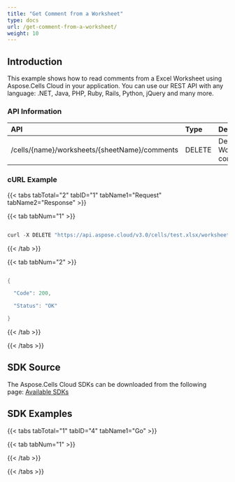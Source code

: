 ```yaml
---
title: "Get Comment from a Worksheet"
type: docs
url: /get-comment-from-a-worksheet/
weight: 10
---
```


## **Introduction**
This example shows how to read comments from a Excel Worksheet using Aspose.Cells Cloud in your application. You can use our REST API with any language: .NET, Java, PHP, Ruby, Rails, Python, jQuery and many more.
### **API Information**

|**API**|**Type**|**Description**|**Resource Link**|
| :- | :- | :- | :- |
|/cells/{name}/worksheets/{sheetName}/comments|DELETE|Delete Worksheet comments|[GetWorkSheetComments](https://apireference.aspose.cloud/cells/#/Worksheets/GetWorkSheetComments)|
### **cURL Example**
{{< tabs tabTotal="2" tabID="1" tabName1="Request" tabName2="Response" >}}

{{< tab tabNum="1" >}}

```java

curl -X DELETE "https://api.aspose.cloud/v3.0/cells/test.xlsx/worksheets/Sheet1/comments" -H "accept: application/json" -H "authorization: Bearer eyJhbGciOiJSUzI1NiIsInR5cCI6IkpXVCJ9.eyJuYmYiOjE1NzIxMjg1NjksImV4cCI6MTU3MjIxNDk2OSwiaXNzIjoiaHR0cHM6Ly9hcGkuYXNwb3NlLmNsb3VkIiwiYXVkIjpbImh0dHBzOi8vYXBpLmFzcG9zZS5jbG91ZC9yZXNvdXJjZXMiLCJhcGkucGxhdGZvcm0iLCJhcGkucHJvZHVjdHMiXSwiY2xpZW50X2lkIjoiNzg5NDZmYjQtM2JkNC00ZDNlLWIzMDktZjllMmZmOWFjNmY5IiwiY2xpZW50X2lkU3J2SWQiOiIiLCJzY29wZSI6WyJhcGkucGxhdGZvcm0iLCJhcGkucHJvZHVjdHMiXX0.kvV6RFY-MK-g83pQJh9-QdeU\_fo2FMruLrBIoCPbUIpZjbCZaM4WjI0RsrzoE51l079haVSndHreIiN-vLwcvqZHTd\_yTr29sSAIcEFuXH4vaUjh4Xn6J0\_iPLkJLwOmnu0tZ0l5x\_SduzH-LAF\_x2K5L2cMYzn56WygWbmAaqjTs1cUFakLjMl9tKmsa1G03P3AiDjW9gXEt3jZ6sj9e\_tpHmr5M22ZJAX\_fhux2uem4XB3Tvi4DtEHZbqWqCmdKeW\_WC0adrM6ggeBNDGx-jXiJCklBT81IDtt9WK7Tz7js1A-vyqj8L3JL9S6eO5vafjpluIHgsicJuuuGwNyVA"

```

{{< /tab >}}

{{< tab tabNum="2" >}}

```java

{

  "Code": 200,

  "Status": "OK"

}

```

{{< /tab >}}

{{< /tabs >}}
## **SDK Source**
The Aspose.Cells Cloud SDKs can be downloaded from the following page: [Available SDKs](/available-sdks/)
## **SDK Examples**
{{< tabs tabTotal="1" tabID="4" tabName1="Go" >}}

{{< tab tabNum="1" >}}

{{< /tab >}}

{{< /tabs >}}
